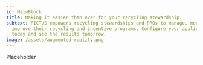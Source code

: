```yaml
---
id: MainBlock
title: Making it easier than ever for your recycling stewardship.
subtext: PICTUS empowers recycling stewardships and PROs to manage, monitor, and
  improve their recycling and incentive programs. Configure your application
  today and see the results tomorrow.
image: /assets/augmented-reality.png
---
```

Placeholder